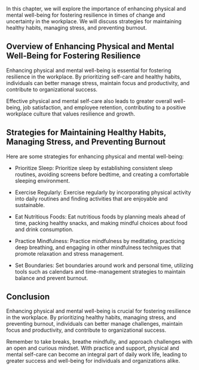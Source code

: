 
In this chapter, we will explore the importance of enhancing physical and mental well-being for fostering resilience in times of change and uncertainty in the workplace. We will discuss strategies for maintaining healthy habits, managing stress, and preventing burnout.

Overview of Enhancing Physical and Mental Well-Being for Fostering Resilience
-----------------------------------------------------------------------------

Enhancing physical and mental well-being is essential for fostering resilience in the workplace. By prioritizing self-care and healthy habits, individuals can better manage stress, maintain focus and productivity, and contribute to organizational success.

Effective physical and mental self-care also leads to greater overall well-being, job satisfaction, and employee retention, contributing to a positive workplace culture that values resilience and growth.

Strategies for Maintaining Healthy Habits, Managing Stress, and Preventing Burnout
----------------------------------------------------------------------------------

Here are some strategies for enhancing physical and mental well-being:

* Prioritize Sleep: Prioritize sleep by establishing consistent sleep routines, avoiding screens before bedtime, and creating a comfortable sleeping environment.

* Exercise Regularly: Exercise regularly by incorporating physical activity into daily routines and finding activities that are enjoyable and sustainable.

* Eat Nutritious Foods: Eat nutritious foods by planning meals ahead of time, packing healthy snacks, and making mindful choices about food and drink consumption.

* Practice Mindfulness: Practice mindfulness by meditating, practicing deep breathing, and engaging in other mindfulness techniques that promote relaxation and stress management.

* Set Boundaries: Set boundaries around work and personal time, utilizing tools such as calendars and time-management strategies to maintain balance and prevent burnout.

Conclusion
----------

Enhancing physical and mental well-being is crucial for fostering resilience in the workplace. By prioritizing healthy habits, managing stress, and preventing burnout, individuals can better manage challenges, maintain focus and productivity, and contribute to organizational success.

Remember to take breaks, breathe mindfully, and approach challenges with an open and curious mindset. With practice and support, physical and mental self-care can become an integral part of daily work life, leading to greater success and well-being for individuals and organizations alike.
